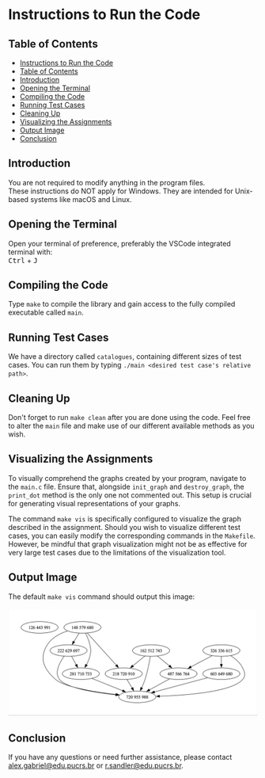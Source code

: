 # Instructions to Run the Code

## Table of Contents
- [Instructions to Run the Code](#instructions-to-run-the-code)
- [Table of Contents](#table-of-contents)
- [Introduction](#introduction)
- [Opening the Terminal](#opening-the-terminal)
- [Compiling the Code](#compiling-the-code)
- [Running Test Cases](#running-test-cases)
- [Cleaning Up](#cleaning-up)
- [Visualizing the Assignments](#visualizing-the-assignments)
- [Output Image](#output-image)
- [Conclusion](#conclusion)

## Introduction
You are not required to modify anything in the program files.  
These instructions do NOT apply for Windows. They are intended for Unix-based systems like macOS and Linux.

## Opening the Terminal
Open your terminal of preference, preferably the VSCode integrated terminal with:  
<span class="keyboard-shortcut"><kbd>Ctrl</kbd> + <kbd>J</kbd></span>

## Compiling the Code
Type `make` to compile the library and gain access to the fully compiled executable called `main`.

## Running Test Cases
We have a directory called `catalogues`, containing different sizes of test cases. You can run them by typing `./main <desired test case's relative path>`.

## Cleaning Up
Don't forget to run `make clean` after you are done using the code. Feel free to alter the `main` file and make use of our different available methods as you wish.

## Visualizing the Assignments

To visually comprehend the graphs created by your program, navigate to the `main.c` file. Ensure that, alongside `init_graph` and `destroy_graph`, the `print_dot` method is the only one not commented out. This setup is crucial for generating visual representations of your graphs.

The command `make vis` is specifically configured to visualize the graph described in the assignment. Should you wish to visualize different test cases, you can easily modify the corresponding commands in the `Makefile`. However, be mindful that graph visualization might not be as effective for very large test cases due to the limitations of the visualization tool.

## Output Image
The default `make vis` command should output this image:
<br><br>
![Visualization Output](./assets/assets.png)

## Conclusion
If you have any questions or need further assistance, please contact [alex.gabriel@edu.pucrs.br](mailto:alex.gabriel@edu.pucrs.br) or [r.sandler@edu.pucrs.br](mailto:r.sandler@edu.pucrs.br).

